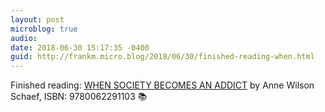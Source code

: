 ```yaml
---
layout: post
microblog: true
audio: 
date: 2018-06-30 15:17:35 -0400
guid: http://frankm.micro.blog/2018/06/30/finished-reading-when.html
---
```

Finished reading: [WHEN SOCIETY BECOMES AN ADDICT](https://micro.blog/books/9780062291103) by Anne Wilson Schaef, ISBN: 9780062291103 📚
